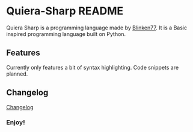 # Quiera-Sharp README

Quiera Sharp is a programming language made by [Blinken77](https://www.youtube.com).
It is a Basic inspired programming language built on Python.

## Features

Currently only features a bit of syntax highlighting.
Code snippets are planned.

## Changelog

[Changelog](CHANGELOG.md)

### **Enjoy!**